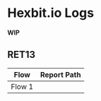 # Hexbit.io Logs

**WIP**

## RET13

| Flow   | Report Path |
| ------ | ----------- |
| Flow 1 |             |
